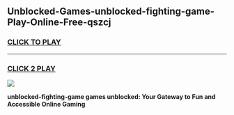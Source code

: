 
## Unblocked-Games-unblocked-fighting-game-Play-Online-Free-qszcj
<h3>
<a href="https://premium76.site?title=unblocked-fighting-game&ref=26A">CLICK TO PLAY</a></h3>
<hr>

<h3>
<a href="https://premium76.site?title=unblocked-fighting-game&ref=26A">CLICK 2 PLAY</a>
  
</h3>

<a href="https://premium76.site?title=unblocked-fighting-game&ref=26A"><img src="https://clearcache.store/games.png"></a>


**unblocked-fighting-game games unblocked: Your Gateway to Fun and Accessible Online Gaming**
